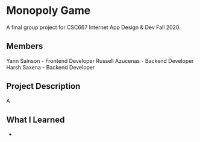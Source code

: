 # Monopoly Game
A final group project for CSC667 Internet App Design & Dev Fall 2020.

## Members
Yann Sainson - Frontend Developer
Russell Azucenas - Backend Developer  
Harsh Saxena - Backend Developer  


## Project Description
A 

## What I Learned
- 
